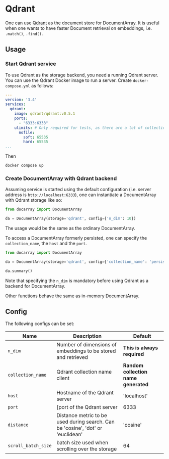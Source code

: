 # Qdrant

One can use [Qdrant](https://qdrant.tech) as the document store for DocumentArray. It is useful when one wants to have faster Document retrieval on embeddings, i.e. `.match()`, `.find()`.


## Usage

### Start Qdrant service

To use Qdrant as the storage backend, you need a running Qdrant server. You can use the Qdrant Docker image to run a 
server. Create `docker-compose.yml` as follows:

```yaml
---
version: '3.4'
services:
  qdrant:
    image: qdrant/qdrant:v0.5.1
    ports:
      - "6333:6333"
    ulimits: # Only required for tests, as there are a lot of collections created
      nofile:
        soft: 65535
        hard: 65535
...
```

Then

```bash
docker compose up
```

### Create DocumentArray with Qdrant backend

Assuming service is started using the default configuration (i.e. server address is `http://localhost:6333`), one can 
instantiate a DocumentArray with Qdrant storage like so:

```python
from docarray import DocumentArray

da = DocumentArray(storage='qdrant', config={'n_dim': 10})
```

The usage would be the same as the ordinary DocumentArray.

To access a DocumentArray formerly persisted, one can specify the `collection_name`, the `host`  and the `port`. 


```python
from docarray import DocumentArray

da = DocumentArray(storage='qdrant', config={'collection_name': 'persisted', 'host': 'localhost', 'port': '6333', 'n_dim': 10})

da.summary()
```

Note that specifying the `n_dim` is mandatory before using Qdrant as a backend for DocumentArray.

Other functions behave the same as in-memory DocumentArray.

## Config

The following configs can be set:

| Name                 | Description                                                                     | Default                              |
|----------------------|---------------------------------------------------------------------------------|--------------------------------------|
| `n_dim`              | Number of dimensions of embeddings to be stored and retrieved                   | **This is always required**          |
| `collection_name`    | Qdrant collection name client                                                   | **Random collection name generated** |
| `host`               | Hostname of the Qdrant server                                                   | 'localhost'                          |
| `port`               | [port of the Qdrant server                                                      | 6333                                 |
| `distance`           | Distance metric to be used during search. Can be 'cosine', 'dot' or 'euclidean' | 'cosine'                             |
| `scroll_batch_size`  | batch size used when scrolling over the storage                                 | 64                                   |
